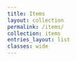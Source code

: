```yaml
---
title: Items
layout: collection
permalink: /items/
collection: items
entries_layout: list
classes: wide
---
```

